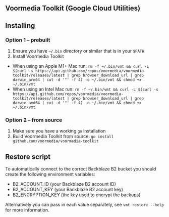 ## Voormedia Toolkit (Google Cloud Utilities)

## Installing

### Option 1 – prebuilt
1. Ensure you have `~/.bin` directory or similar that is in your `$PATH`
2. Install Voormedia Toolkit
- When using an Apple M1+ Mac run: `rm -f ~/.bin/vmt && curl -L $(curl -s https://api.github.com/repos/voormedia/voormedia-toolkit/releases/latest | grep browser_download_url | grep darwin_arm64 | cut -d '"' -f 4) -o ~/.bin/vmt && chmod +x ~/.bin/vmt`
- When using an Intel Mac run: `rm -f ~/.bin/vmt && curl -L $(curl -s https://api.github.com/repos/voormedia/voormedia-toolkit/releases/latest | grep browser_download_url | grep darwin_amd64 | cut -d '"' -f 4) -o ~/.bin/vmt && chmod +x ~/.bin/vmt`

### Option 2 – from source
1. Make sure you have a working `go` installation
2. Build Voormedia Toolkit from source: `go install github.com/voormedia/voormedia-toolkit`

## Restore script
To automatically connect to the correct Backblaze B2 bucket you should create the following environment variables:

- B2_ACCOUNT_ID (your Backblaze B2 account ID)
- B2_ACCOUNT_KEY (your Backblaze B2 account key)
- B2_ENCRYPTION_KEY (the key used to encrypt the backups)

Alternatively you can pass in each value separately, see `vmt restore --help` for more information.
